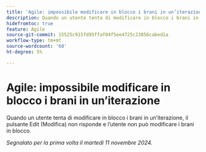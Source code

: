 ```yaml
---
title: 'Agile: impossibile modificare in blocco i brani in un’iterazione'
description: Quando un utente tenta di modificare in blocco i brani in un’iterazione, il pulsante Edit (Modifica) non risponde e l’utente non può modificare i brani in blocco.
hidefromtoc: true
feature: Agile
source-git-commit: 15525c915fd95ffaf04f5ee4725c23856cabed1a
workflow-type: tm+mt
source-wordcount: '68'
ht-degree: 5%

---
```



# Agile: impossibile modificare in blocco i brani in un’iterazione

Quando un utente tenta di modificare in blocco i brani in un’iterazione, il pulsante Edit (Modifica) non risponde e l’utente non può modificare i brani in blocco.

_Segnalato per la prima volta il martedì 11 novembre 2024._
